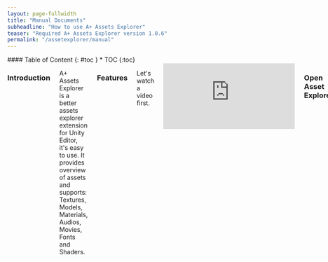 ```yaml
---
layout: page-fullwidth
title: "Manual Documents"
subheadline: "How to use A+ Assets Explorer"
teaser: "Required A+ Assets Explorer version 1.0.6"
permalink: "/assetexplorer/manual"
---
```

<div class="row">
<div class="medium-4 medium-push-8 columns" markdown="1">
<div class="panel radius" markdown="1">
#### Table of Content 
{: #toc }
* TOC
{:toc}
</div>
</div><!-- /.medium-4.columns -->

<div class="medium-8 medium-pull-4 columns" markdown="1">

### Introduction

A+ Assets Explorer is a better assets explorer extension for Unity Editor, it's easy to use. It provides overview of assets and supports: Textures, Models, Materials, Audios, Movies, Fonts and Shaders.

### Features 

Let's watch a video first.
<div class="flex-video">
  <iframe src="https://www.youtube.com/embed/2iDS5gJdwWE" frameborder="0" allowfullscreen></iframe>
</div>

### Open Asset Explorer

Select the __Assets Explorer__ menu item from the __A+ Assets Explorer__ menu in Unity Editor, or press shortcut __Cmd + SHIFT + W__ in macOS (i.e. OSX) or __Ctrl + SHIFT + W__ on Windows.

#### Find unused assets

Select the __Find unused assets__ menu item from the __A+ Assets Explorer__ menu in Unity Editor, press __Ok__ in pop up dialog.

#### Assets overview report

Click the __Overview__ Tab in Assets Explorer window. __NOTICE:__ the report will show only after we have alreay trigger a build from Unity Editor.

#### Locate assets in Unity

There are two scenarios:

* __Double click a row__ will ping the asset in Project Window of Unity Editor
* __Select the checkbox of rows (one or more)__ and then __click the `Location` button__ in the Assets Explorer Window

#### Customize table headers

1. Open the setting dialog by __Click the `Columns` button__ in the Assets Explorer Window
2. Check/uncheck the checkbox of each header will make it show/hide

If you want to restore the default header settings, just __click the `Restore Default Header Settings` button__.

#### Refresh table

Click the `Refresh` button in the Assets Explorer Window

#### Delete assets

Select the assets you want to delete by check the CheckBox of the rows and __Click the `Remove` button__ in the Assets Explorer Window.

### Table Headers

Below headers are support by A+ Assets Explorer currently. If you need more, welcome to send [email](mailto:amlovey@qq.com) to me.

#### Textures

Headers | Comments 
--- | ---
Name | File name of texture file 


#### Models

Headers | Comments 
--- | ---
Name | File name of texture file 

#### Audios

Headers | Comments 
--- | ---
Name | File name of texture file 

#### Movies

Headers | Comments 
--- | ---
Name | File name of texture file 

#### Fonts

Headers | Comments 
--- | ---
Name | File name of texture file 

#### Materials

Headers | Comments 
--- | ---
Name | File name of texture file 

#### Shaders

Headers | Comments 
--- | ---
Name | File name of texture file 


</div><!-- /.medium-8.columns -->
</div><!-- /.row -->
